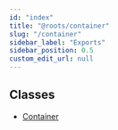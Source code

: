 ```yaml
---
id: "index"
title: "@roots/container"
slug: "/container"
sidebar_label: "Exports"
sidebar_position: 0.5
custom_edit_url: null
---
```


## Classes

- [Container](classes/container.md)
